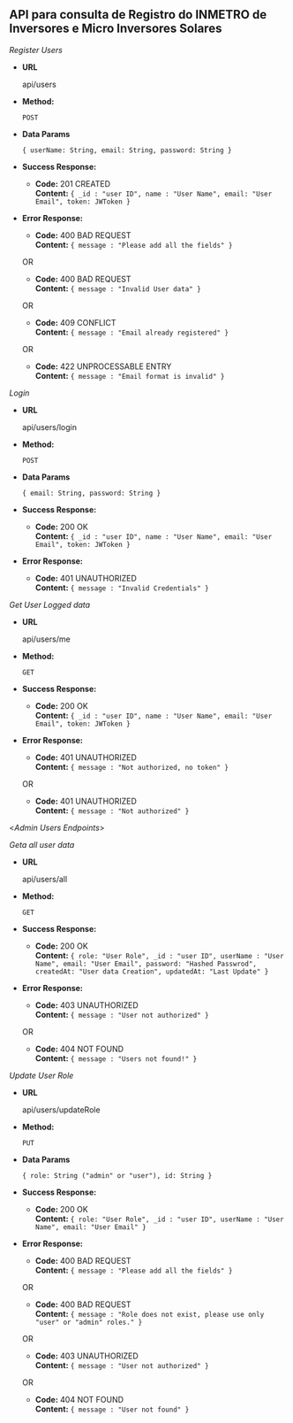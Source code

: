 # 
**API para consulta de Registro do INMETRO de Inversores e Micro Inversores Solares**
----
*Register Users*

* **URL**

  api/users

* **Method:**

  `POST`

* **Data Params**

  `{ userName: String, email: String, password: String }`

* **Success Response:**
  
    * **Code:** 201 CREATED <br />
    **Content:** `{ _id : "user ID", name : "User Name", email: "User Email", token: JWToken }`
 
* **Error Response:**

  * **Code:** 400 BAD REQUEST <br />
    **Content:** `{ message : "Please add all the fields" }`

  OR
  
  * **Code:** 400 BAD REQUEST <br />
    **Content:** `{ message : "Invalid User data" }`

  OR

  * **Code:** 409 CONFLICT <br />
    **Content:** `{ message : "Email already registered" }`    
    
  OR
  
  * **Code:** 422 UNPROCESSABLE ENTRY <br />
    **Content:** `{ message : "Email format is invalid" }`
  
  
*Login*
  
* **URL**

  api/users/login

* **Method:**

  `POST`

* **Data Params**

  `{ email: String, password: String }`

* **Success Response:**
  
    * **Code:** 200 OK <br />
    **Content:** `{ _id : "user ID", name : "User Name", email: "User Email", token: JWToken }`
 
* **Error Response:**

  * **Code:** 401 UNAUTHORIZED <br />
    **Content:** `{ message : "Invalid Credentials" }`
  
*Get User Logged data*

* **URL**

  api/users/me

* **Method:**

  `GET`

* **Success Response:**
  
    * **Code:** 200 OK <br />
    **Content:** `{ _id : "user ID", name : "User Name", email: "User Email", token: JWToken }`
 
* **Error Response:**

  * **Code:** 401 UNAUTHORIZED <br />
    **Content:** `{ message : "Not authorized, no token" }`
  
  OR
  
  * **Code:** 401 UNAUTHORIZED <br />
    **Content:** `{ message : "Not authorized" }`

<_Admin Users Endpoints_>

*Geta all user data*

* **URL**

  api/users/all

* **Method:**

  `GET`

* **Success Response:**
  
    * **Code:** 200 OK <br />
    **Content:** `{ role: "User Role", _id : "user ID", userName : "User Name", email: "User Email", password: "Hashed Passwrod", createdAt: "User data Creation", updatedAt: "Last Update" }`
 
* **Error Response:**

    * **Code:** 403 UNAUTHORIZED <br />
    **Content:** `{ message : "User not authorized" }`
  
  OR
  
    * **Code:** 404 NOT FOUND <br />
    **Content:** `{ message : "Users not found!" }`
    
*Update User Role*

* **URL**

  api/users/updateRole

* **Method:**

  `PUT`

* **Data Params**

  `{ role: String ("admin" or "user"), id: String }`

* **Success Response:**
  
    * **Code:** 200 OK <br />
    **Content:** `{ role: "User Role", _id : "user ID", userName : "User Name", email: "User Email" }`
 
* **Error Response:**

  * **Code:** 400 BAD REQUEST <br />
    **Content:** `{ message : "Please add all the fields" }`

  OR
  
  * **Code:** 400 BAD REQUEST <br />
    **Content:** `{ message : "Role does not exist, please use only "user" or "admin" roles." }`

  OR

  * **Code:** 403 UNAUTHORIZED <br />
    **Content:** `{ message : "User not authorized" }`    
    
  OR
  
  * **Code:** 404 NOT FOUND <br />
    **Content:** `{ message : "User not found" }`
  
